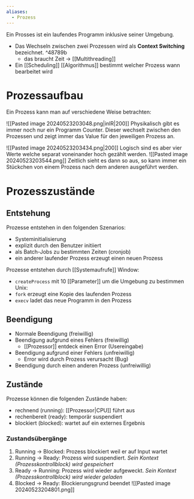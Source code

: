 ```yaml
---
aliases:
  - Prozess
---
```

Ein Prosses ist ein laufendes Programm inklusive seiner Umgebung. 

- Das Wechseln zwischen zwei Prozessen wird als **Context Switching** bezeichnet. ^48789b
	- das braucht Zeit → [[Multithreading]]
- Ein [[Scheduling]] [[Algorithmus]] bestimmt welcher Prozess wann bearbeitet wird 

# Prozessaufbau
Ein Prozess kann man auf verschiedene Weise betrachten:

![[Pasted image 20240523203048.png|inlR|200]]
Physikalisch gibt es immer noch nur ein Programm Counter. Dieser wechselt zwischen den Prozessen und zeigt immer das Value für den jeweiligen Prozess an. 

![[Pasted image 20240523203434.png|200]]
Logisch sind es aber vier Werte welche separat voneinander hoch gezählt werden. 
![[Pasted image 20240523203544.png]]
Zeitlich sieht es dann so aus, so kann immer ein Stückchen von einem Prozess nach dem anderen ausgeführt werden. 

# Prozesszustände
## Entstehung
Prozesse entstehen in den folgenden Szenarios:
- Systeminitialisierung
- explizit durch den Benutzer initiiert
- als Batch-Jobs zu bestimmten Zeiten (cronjob)
- ein anderer laufender Prozess erzeugt einen neuen Prozess

Prozesse entstehen durch [[Systemaufrufe]]
Window:
- `createProcess` mit 10 [[Parameter]] um die Umgebung zu bestimmen
Unix: 
- `fork` erzeugt eine Kopie des laufenden Prozess
- `execv` ladet das neue Programm in den Prozess

## Beendigung
- Normale Beendigung (freiwillig)
- Beendigung aufgrund eines Fehlers (freiwillig)
	- [[Prozessor]] entdeck einen Error (Usereingabe)
- Beendigung aufgrund einer Fehlers (unfreiwillig)
	- Error wird durch Prozess verursacht (Bug)
- Beendigung durch einen anderen Prozess (unfreiwillig)

## Zustände
Prozesse können die folgenden Zustände haben:
- rechnend (running): [[Prozessor|CPU]] führt aus
- rechenbereit (ready): temporär suspendiert
- blockiert (blocked): wartet auf ein externes Ergebnis

### Zustandsübergänge
1. Running → Blocked: Prozess blockiert weil er auf Input wartet
2. Running → Ready: Prozess wird suspendiert. *Sein Kontext (Prozesskontrollblock) wird gespeichert*
3. Ready → Running: Prozess wird wieder aufgeweckt. *Sein Kontext (Prozesskontrollblock) wird wieder geladen*
4. Blocked → Ready: Blockierungsgrund beendet
![[Pasted image 20240523204801.png]]
